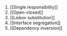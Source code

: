 1. [[Single responsibility]]
2. [[Open-closed]]
3. [[Liskov substitution]]
4. [[Interface segregation]]
5. [[Dependency inversion]]